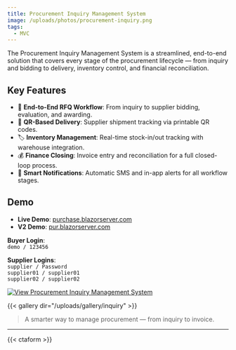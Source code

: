 ```yaml
---
title: Procurement Inquiry Management System
image: /uploads/photos/procurement-inquiry.png
tags:
  - MVC
---
```


The Procurement Inquiry Management System is a streamlined, end-to-end solution that covers every stage of the procurement lifecycle — from inquiry and bidding to delivery, inventory control, and financial reconciliation.

## Key Features

- 📄 **End-to-End RFQ Workflow**: From inquiry to supplier bidding, evaluation, and awarding.
- 🚚 **QR-Based Delivery**: Supplier shipment tracking via printable QR codes.
- 🏷️ **Inventory Management**: Real-time stock-in/out tracking with warehouse integration.
- 💰 **Finance Closing**: Invoice entry and reconciliation for a full closed-loop process.
- 📢 **Smart Notifications**: Automatic SMS and in-app alerts for all workflow stages.



## Demo

- **Live Demo**: [purchase.blazorserver.com](http://purchase.blazorserver.com)  
- **V2 Demo**: [pur.blazorserver.com](http://pur.blazorserver.com)  

**Buyer Login**:  
`demo / 123456`  

**Supplier Logins**:  
`supplier / Password`  
`supplier01 / supplier01`  
`supplier02 / supplier02`




[![View Procurement Inquiry Management System](/uploads/photos/inquiry/01.png)](/uploads/photos/inquiry/01.png)

{{< gallery dir="/uploads/gallery/inquiry" >}}

> A smarter way to manage procurement — from inquiry to invoice.

---

{{< ctaform >}}